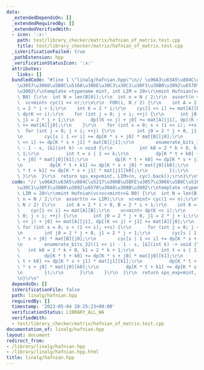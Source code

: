 ```yaml
---
data:
  _extendedDependsOn: []
  _extendedRequiredBy: []
  _extendedVerifiedWith:
  - icon: ':x:'
    path: test/library_checker/matrix/hafnian_of_matrix.test.cpp
    title: test/library_checker/matrix/hafnian_of_matrix.test.cpp
  _isVerificationFailed: true
  _pathExtension: hpp
  _verificationStatusIcon: ':x:'
  attributes:
    links: []
  bundledCode: "#line 1 \"linalg/hafnian.hpp\"\n// \u96A3\u63A5\u884C\u5217\u306B\u5BFE\
    \u3057\u3066\u5B8C\u5168\u30DE\u30C3\u30C1\u30F3\u30B0\u3092\u6570\u3048\u308B\
    \u3002\r\ntemplate <typename mint, int LIM = 20>\r\nmint Hufnian(vc<vc<mint>>&\
    \ B0) {\r\n  int N = len(B[0]);\r\n  int n = N / 2;\r\n  assert(n <= LIM);\r\n\
    \  vc<mint> cyc(1 << n);\r\n\r\n  FOR(i, N / 2) {\r\n    int A = 2 * i + 0, B\
    \ = 2 * i + 1;\r\n    int K = 2 * i;\r\n    cyc[1 << i] += mat[A][B];\r\n    vc<mint>\
    \ dp(K << i);\r\n    for (int j = 0; j < i; ++j) {\r\n      int j0 = 2 * j + 0,\
    \ j1 = 2 * j + 1;\r\n      dp[(K << j) + j0] += mat[A][j1], dp[(K << j) + j1]\
    \ += mat[A][j0];\r\n    }\r\n    for (int s = 0; s < (1 << i); ++s) {\r\n    \
    \  for (int j = 0; j < i; ++j) {\r\n        int j0 = 2 * j + 0, j1 = 2 * j + 1;\r\
    \n        cyc[s | 1 << i] += dp[K * s + j0] * mat[B][j0];\r\n        cyc[s | 1\
    \ << i] += dp[K * s + j1] * mat[B][j1];\r\n        enumerate_bits_32((1 << i)\
    \ - 1 - s, [&](int k) -> void {\r\n          int k0 = 2 * k + 0, k1 = 2 * k +\
    \ 1;\r\n          int t = s | 1 << k;\r\n          dp[K * t + k0] += dp[K * s\
    \ + j0] * mat[j0][k1];\r\n          dp[K * t + k0] += dp[K * s + j1] * mat[j1][k1];\r\
    \n          dp[K * t + k1] += dp[K * s + j0] * mat[j0][k0];\r\n          dp[K\
    \ * t + k1] += dp[K * s + j1] * mat[j1][k0];\r\n        });\r\n      }\r\n   \
    \ }\r\n  }\r\n  return sps_exp<mint, LIM>(n, cyc).back();\r\n}\r\n"
  code: "// \u96A3\u63A5\u884C\u5217\u306B\u5BFE\u3057\u3066\u5B8C\u5168\u30DE\u30C3\
    \u30C1\u30F3\u30B0\u3092\u6570\u3048\u308B\u3002\r\ntemplate <typename mint, int\
    \ LIM = 20>\r\nmint Hufnian(vc<vc<mint>>& B0) {\r\n  int N = len(B[0]);\r\n  int\
    \ n = N / 2;\r\n  assert(n <= LIM);\r\n  vc<mint> cyc(1 << n);\r\n\r\n  FOR(i,\
    \ N / 2) {\r\n    int A = 2 * i + 0, B = 2 * i + 1;\r\n    int K = 2 * i;\r\n\
    \    cyc[1 << i] += mat[A][B];\r\n    vc<mint> dp(K << i);\r\n    for (int j =\
    \ 0; j < i; ++j) {\r\n      int j0 = 2 * j + 0, j1 = 2 * j + 1;\r\n      dp[(K\
    \ << j) + j0] += mat[A][j1], dp[(K << j) + j1] += mat[A][j0];\r\n    }\r\n   \
    \ for (int s = 0; s < (1 << i); ++s) {\r\n      for (int j = 0; j < i; ++j) {\r\
    \n        int j0 = 2 * j + 0, j1 = 2 * j + 1;\r\n        cyc[s | 1 << i] += dp[K\
    \ * s + j0] * mat[B][j0];\r\n        cyc[s | 1 << i] += dp[K * s + j1] * mat[B][j1];\r\
    \n        enumerate_bits_32((1 << i) - 1 - s, [&](int k) -> void {\r\n       \
    \   int k0 = 2 * k + 0, k1 = 2 * k + 1;\r\n          int t = s | 1 << k;\r\n \
    \         dp[K * t + k0] += dp[K * s + j0] * mat[j0][k1];\r\n          dp[K *\
    \ t + k0] += dp[K * s + j1] * mat[j1][k1];\r\n          dp[K * t + k1] += dp[K\
    \ * s + j0] * mat[j0][k0];\r\n          dp[K * t + k1] += dp[K * s + j1] * mat[j1][k0];\r\
    \n        });\r\n      }\r\n    }\r\n  }\r\n  return sps_exp<mint, LIM>(n, cyc).back();\r\
    \n}\r\n"
  dependsOn: []
  isVerificationFile: false
  path: linalg/hafnian.hpp
  requiredBy: []
  timestamp: '2023-05-04 20:25:23+09:00'
  verificationStatus: LIBRARY_ALL_WA
  verifiedWith:
  - test/library_checker/matrix/hafnian_of_matrix.test.cpp
documentation_of: linalg/hafnian.hpp
layout: document
redirect_from:
- /library/linalg/hafnian.hpp
- /library/linalg/hafnian.hpp.html
title: linalg/hafnian.hpp
---
```

